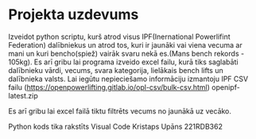 # Projekta uzdevums

Izveidot python scriptu, kurš atrod visus IPF(Inernational Powerlifint Federation) dalībniekus un atrod tos, kuri ir jaunāki vai viena vecuma ar mani un kuri bencho(spiež) vairāk svaru nekā es.(Mans bench rekords - 105kg). Es arī gribu lai programa izveido excel failu, kurā tiks saglabāti dalībnieku vārdi, vecums, svara kategorija, lielākais bench lifts un dalībnieka valsts.
Lai iegūtu nepieciešamo informāciju izmantoju IPF CSV failu (https://openpowerlifting.gitlab.io/opl-csv/bulk-csv.html) openipf-latest.zip

Es arī gribu lai excel failā tiktu filtrēts vecums no jaunākā uz vecāko.

Python kods tika rakstīts Visual Code
Kristaps Upāns 221RDB362
